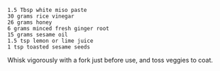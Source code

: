     1.5 Tbsp white miso paste
    30 grams rice vinegar
    26 grams honey
    6 grams minced fresh ginger root
    15 grams sesame oil
    1.5 tsp lemon or lime juice
    1 tsp toasted sesame seeds
    
Whisk vigorously with a fork just before use, and toss veggies to coat.
